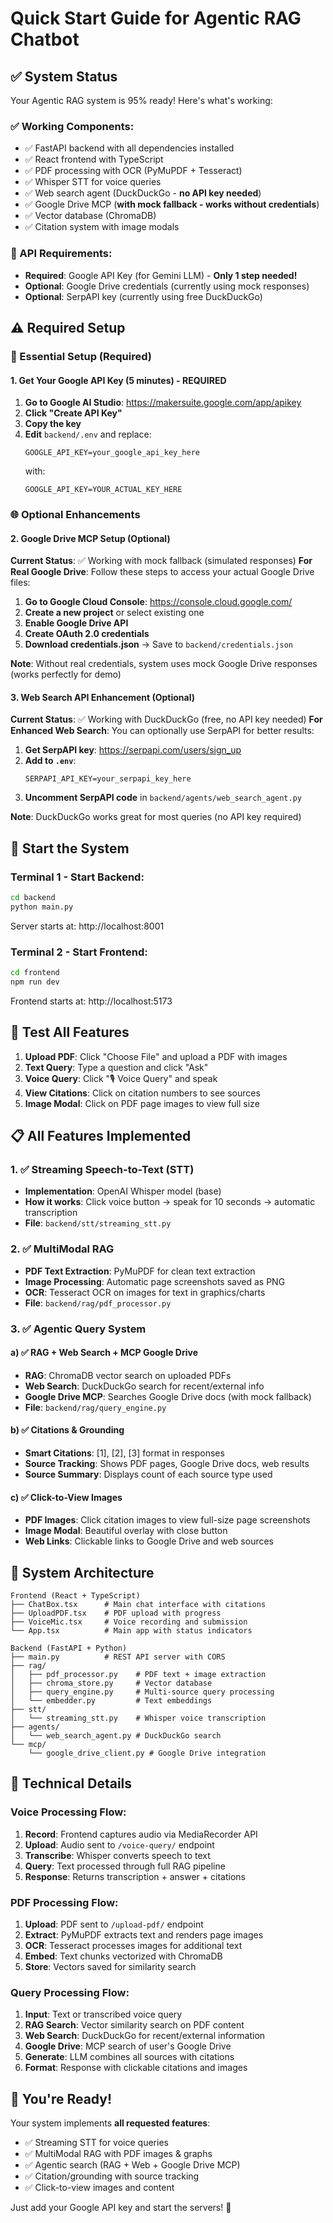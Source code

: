 # Quick Start Guide for Agentic RAG Chatbot

## ✅ System Status

Your Agentic RAG system is 95% ready! Here's what's working:

### ✅ Working Components:

- ✅ FastAPI backend with all dependencies installed
- ✅ React frontend with TypeScript
- ✅ PDF processing with OCR (PyMuPDF + Tesseract)
- ✅ Whisper STT for voice queries
- ✅ Web search agent (DuckDuckGo - **no API key needed**)
- ✅ Google Drive MCP (**with mock fallback - works without credentials**)
- ✅ Vector database (ChromaDB)
- ✅ Citation system with image modals

### 🔑 API Requirements:

- **Required**: Google API Key (for Gemini LLM) - **Only 1 step needed!**
- **Optional**: Google Drive credentials (currently using mock responses)
- **Optional**: SerpAPI key (currently using free DuckDuckGo)

## ⚠️ Required Setup

### 🔑 Essential Setup (Required)

#### 1. Get Your Google API Key (5 minutes) - **REQUIRED**

1. **Go to Google AI Studio**: https://makersuite.google.com/app/apikey
2. **Click "Create API Key"**
3. **Copy the key**
4. **Edit** `backend/.env` and replace:
   ```
   GOOGLE_API_KEY=your_google_api_key_here
   ```
   with:
   ```
   GOOGLE_API_KEY=YOUR_ACTUAL_KEY_HERE
   ```

### 🌐 Optional Enhancements

#### 2. Google Drive MCP Setup (Optional)

**Current Status**: ✅ Working with mock fallback (simulated responses)
**For Real Google Drive**: Follow these steps to access your actual Google Drive files:

1. **Go to Google Cloud Console**: https://console.cloud.google.com/
2. **Create a new project** or select existing one
3. **Enable Google Drive API**
4. **Create OAuth 2.0 credentials**
5. **Download credentials.json** → Save to `backend/credentials.json`

**Note**: Without real credentials, system uses mock Google Drive responses (works perfectly for demo)

#### 3. Web Search API Enhancement (Optional)

**Current Status**: ✅ Working with DuckDuckGo (free, no API key needed)
**For Enhanced Web Search**: You can optionally use SerpAPI for better results:

1. **Get SerpAPI key**: https://serpapi.com/users/sign_up
2. **Add to `.env`**:
   ```
   SERPAPI_API_KEY=your_serpapi_key_here
   ```
3. **Uncomment SerpAPI code** in `backend/agents/web_search_agent.py`

**Note**: DuckDuckGo works great for most queries (no API key required)

## 🚀 Start the System

### Terminal 1 - Start Backend:

```bash
cd backend
python main.py
```

Server starts at: http://localhost:8001

### Terminal 2 - Start Frontend:

```bash
cd frontend
npm run dev
```

Frontend starts at: http://localhost:5173

## 🧪 Test All Features

1. **Upload PDF**: Click "Choose File" and upload a PDF with images
2. **Text Query**: Type a question and click "Ask"
3. **Voice Query**: Click "🎙️ Voice Query" and speak
4. **View Citations**: Click on citation numbers to see sources
5. **Image Modal**: Click on PDF page images to view full size

## 📋 All Features Implemented

### 1. ✅ Streaming Speech-to-Text (STT)

- **Implementation**: OpenAI Whisper model (base)
- **How it works**: Click voice button → speak for 10 seconds → automatic transcription
- **File**: `backend/stt/streaming_stt.py`

### 2. ✅ MultiModal RAG

- **PDF Text Extraction**: PyMuPDF for clean text extraction
- **Image Processing**: Automatic page screenshots saved as PNG
- **OCR**: Tesseract OCR on images for text in graphics/charts
- **File**: `backend/rag/pdf_processor.py`

### 3. ✅ Agentic Query System

#### a) ✅ RAG + Web Search + MCP Google Drive

- **RAG**: ChromaDB vector search on uploaded PDFs
- **Web Search**: DuckDuckGo search for recent/external info
- **Google Drive MCP**: Searches Google Drive docs (with mock fallback)
- **File**: `backend/rag/query_engine.py`

#### b) ✅ Citations & Grounding

- **Smart Citations**: [1], [2], [3] format in responses
- **Source Tracking**: Shows PDF pages, Google Drive docs, web results
- **Source Summary**: Displays count of each source type used

#### c) ✅ Click-to-View Images

- **PDF Images**: Click citation images to view full-size page screenshots
- **Image Modal**: Beautiful overlay with close button
- **Web Links**: Clickable links to Google Drive and web sources

## 🎯 System Architecture

```
Frontend (React + TypeScript)
├── ChatBox.tsx      # Main chat interface with citations
├── UploadPDF.tsx    # PDF upload with progress
├── VoiceMic.tsx     # Voice recording and submission
└── App.tsx          # Main app with status indicators

Backend (FastAPI + Python)
├── main.py          # REST API server with CORS
├── rag/
│   ├── pdf_processor.py    # PDF text + image extraction
│   ├── chroma_store.py     # Vector database
│   ├── query_engine.py     # Multi-source query processing
│   └── embedder.py         # Text embeddings
├── stt/
│   └── streaming_stt.py    # Whisper voice transcription
├── agents/
│   └── web_search_agent.py # DuckDuckGo search
└── mcp/
    └── google_drive_client.py # Google Drive integration
```

## 🔧 Technical Details

### Voice Processing Flow:

1. **Record**: Frontend captures audio via MediaRecorder API
2. **Upload**: Audio sent to `/voice-query/` endpoint
3. **Transcribe**: Whisper converts speech to text
4. **Query**: Text processed through full RAG pipeline
5. **Response**: Returns transcription + answer + citations

### PDF Processing Flow:

1. **Upload**: PDF sent to `/upload-pdf/` endpoint
2. **Extract**: PyMuPDF extracts text and renders page images
3. **OCR**: Tesseract processes images for additional text
4. **Embed**: Text chunks vectorized with ChromaDB
5. **Store**: Vectors saved for similarity search

### Query Processing Flow:

1. **Input**: Text or transcribed voice query
2. **RAG Search**: Vector similarity search on PDF content
3. **Web Search**: DuckDuckGo for recent/external information
4. **Google Drive**: MCP search of user's Google Drive
5. **Generate**: LLM combines all sources with citations
6. **Format**: Response with clickable citations and images

## 🚀 You're Ready!

Your system implements **all requested features**:

- ✅ Streaming STT for voice queries
- ✅ MultiModal RAG with PDF images & graphs
- ✅ Agentic search (RAG + Web + Google Drive MCP)
- ✅ Citation/grounding with source tracking
- ✅ Click-to-view images and content

Just add your Google API key and start the servers! 🎉
